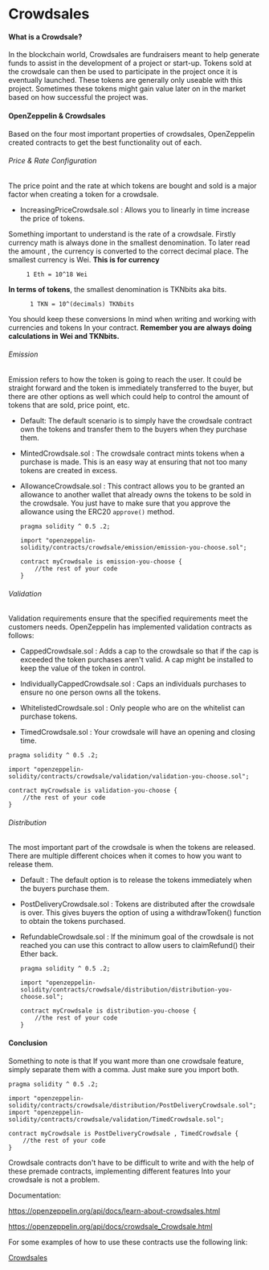 # Crowdsales

#### What is a Crowdsale?

In the blockchain world, Crowdsales are fundraisers meant to help generate funds to assist in the development of a project or start-up. Tokens sold at the crowdsale can then be used to participate in the project once it is eventually launched. These tokens are generally only useable with this project. Sometimes these tokens might gain value later on in the market based on how successful the project was.

#### OpenZeppelin & Crowdsales

Based on the four most important properties of crowdsales, OpenZeppelin created contracts to get the best functionality out of each.

###### Price & Rate Configuration

The price point and the rate at which tokens are bought and sold is a major factor when creating a token for a crowdsale.

-   IncreasingPriceCrowdsale.sol : Allows you to linearly in time increase the price of tokens.

Something important to understand is the rate of a crowdsale. Firstly currency math is always done in the smallest denomination. To later read the amount , the currency is converted to the correct decimal place. The smallest currency is Wei. **This is for currency**

         1 Eth = 10^18 Wei

**In terms of tokens**, the smallest denomination is TKNbits aka bits.

          1 TKN = 10^(decimals) TKNbits

You should keep these conversions In mind when writing and working with currencies and tokens In your contract. **Remember you are always doing calculations in Wei and TKNbits.**

###### Emission

Emission refers to how the token is going to reach the user. It could be straight forward and the token is immediately transferred to the buyer, but there are other options as well which could help to control the amount of tokens that are sold, price point, etc.

-   Default: The default scenario is to simply have the crowdsale contract own the tokens and transfer them to the buyers when they purchase them.

-   MintedCrowdsale.sol : The crowdsale contract mints tokens when a purchase is made. This is an easy way at ensuring that not too many tokens are created in excess.

-   AllowanceCrowdsale.sol :  This contract allows you to be granted an allowance to another wallet that already owns the tokens to be sold in the crowdsale. You just have to make sure that you approve the allowance using the ERC20 `approve()` method.

    ```solidity
    pragma solidity ^ 0.5 .2;

    import "openzeppelin-solidity/contracts/crowdsale/emission/emission-you-choose.sol";

    contract myCrowdsale is emission-you-choose {
        //the rest of your code
    }
    ```

###### Validation

Validation requirements ensure that the specified requirements meet the customers needs. OpenZeppelin has implemented validation contracts as follows:

-   CappedCrowdsale.sol : Adds a cap to the crowdsale so that if the cap is exceeded the token purchases aren't valid. A cap might be installed to keep the value of the token in control.

-   IndividuallyCappedCrowdsale.sol : Caps an individuals purchases to ensure no one person owns all the tokens.

-   WhitelistedCrowdsale.sol : Only people who are on the whitelist can purchase tokens.

-   TimedCrowdsale.sol : Your crowdsale will have an opening and closing time.

```solidity
pragma solidity ^ 0.5 .2;

import "openzeppelin-solidity/contracts/crowdsale/validation/validation-you-choose.sol";

contract myCrowdsale is validation-you-choose {
    //the rest of your code
}
```

###### Distribution

The most important part of the crowdsale is when the tokens are released. There are multiple different choices when it comes to how you want to release them.

-   Default : The default option is to release the tokens immediately when the buyers purchase them.

-   PostDeliveryCrowdsale.sol : Tokens are distributed after the crowdsale is over. This gives buyers the option of using a withdrawToken() function to obtain the tokens purchased.

-   RefundableCrowdsale.sol : If the minimum goal of the crowdsale is not reached you can use this contract to allow users to claimRefund() their Ether back.

    ```solidity
    pragma solidity ^ 0.5 .2;

    import "openzeppelin-solidity/contracts/crowdsale/distribution/distribution-you-choose.sol";

    contract myCrowdsale is distribution-you-choose {
        //the rest of your code
    }
    ```

#### Conclusion

  Something to note is that If you want more than one crowdsale feature, simply separate them with a comma. Just make sure you import both.

```solidity
pragma solidity ^ 0.5 .2;

import "openzeppelin-solidity/contracts/crowdsale/distribution/PostDeliveryCrowdsale.sol";
import "openzeppelin-solidity/contracts/crowdsale/validation/TimedCrowdsale.sol";

contract myCrowdsale is PostDeliveryCrowdsale , TimedCrowdsale {
    //the rest of your code
}
```

Crowdsale contracts don't have to be difficult to write and with the help of these premade contracts, implementing different features Into your crowdsale is not a problem.

Documentation:

<https://openzeppelin.org/api/docs/learn-about-crowdsales.html>

<https://openzeppelin.org/api/docs/crowdsale_Crowdsale.html>

For some examples of how to use these contracts use the following link:

[Crowdsales](https://github.com/search?q=import+%22openzeppelin-solidity%2Fcontracts%2Fcrowdsale&type=Code)

